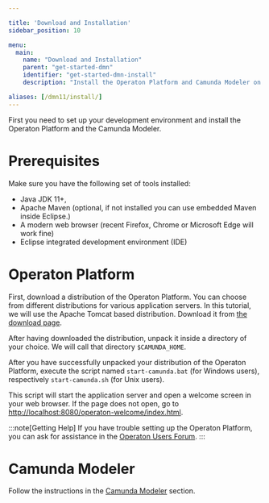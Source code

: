 ```yaml
---

title: 'Download and Installation'
sidebar_position: 10

menu:
  main:
    name: "Download and Installation"
    parent: "get-started-dmn"
    identifier: "get-started-dmn-install"
    description: "Install the Operaton Platform and Camunda Modeler on your machine."

aliases: [/dmn11/install/]
---
```


First you need to set up your development environment and install the Operaton Platform and the Camunda Modeler.


# Prerequisites

Make sure you have the following set of tools installed:

* Java JDK 11+,
* Apache Maven (optional, if not installed you can use embedded Maven inside Eclipse.)
* A modern web browser (recent Firefox, Chrome or Microsoft Edge will work fine)
* Eclipse integrated development environment (IDE)


# Operaton Platform

First, download a distribution of the Operaton Platform. You can choose from different distributions for various application servers. In this tutorial, we will use the Apache Tomcat based distribution. Download it from [the download page](https://camunda.com/download/).

After having downloaded the distribution, unpack it inside a directory of your choice. We will call that directory `$CAMUNDA_HOME`.

After you have successfully unpacked your distribution of the Operaton Platform, execute the script named `start-camunda.bat` (for Windows users), respectively `start-camunda.sh` (for Unix users).

This script will start the application server and open a welcome screen in your web browser. If the page does not open, go to [http://localhost:8080/operaton-welcome/index.html](http://localhost:8080/operaton-welcome/index.html).

:::note[Getting Help]
If you have trouble setting up the Operaton Platform, you can ask for assistance in the [Operaton Users Forum](https://forum.operaton.org/).
:::

# Camunda Modeler

Follow the instructions in the [Camunda Modeler](../../documentation/installation/camunda-modeler.md) section.
